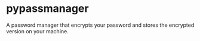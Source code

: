 # pypassmanager
A password manager that encrypts your password and stores the encrypted version on your machine.
